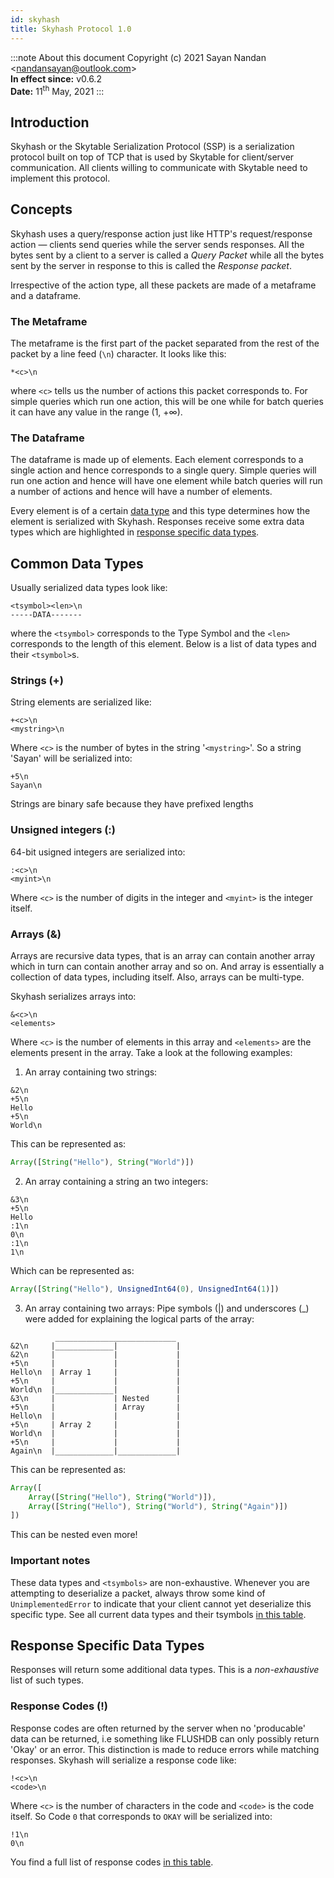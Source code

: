 ```yaml
---
id: skyhash
title: Skyhash Protocol 1.0
---
```

:::note About this document
Copyright (c) 2021 Sayan Nandan &lt;nandansayan@outlook.com&gt;  
**In effect since:** v0.6.2  
**Date:** 11<sup>th</sup> May, 2021
:::

## Introduction

Skyhash or the Skytable Serialization Protocol (SSP) is a serialization protocol built on top of TCP that is
used by Skytable for client/server communication. All clients willing to communicate with Skytable need to implement this protocol.

## Concepts

Skyhash uses a query/response action just like HTTP's request/response action &mdash; 
clients send queries while the server sends responses. All the bytes sent by a client to a server is called a _Query Packet_ while all the bytes sent by the server in response to this is called the _Response packet_.

Irrespective of the action type, all these packets are made of a metaframe and a dataframe.

### The Metaframe
The metaframe is the first part of the packet separated from the rest of the packet by a line feed (`\n`) character. It looks like
this:
```
*<c>\n
```
where `<c>` tells us the number of actions this packet corresponds to. For simple queries which run one action, this will be one while for batch queries it can have any value in the range (1, +∞).

### The Dataframe
The dataframe is made up of elements. Each element corresponds to
a single action and hence corresponds to a single query. Simple queries will run one action and hence will have one element while batch queries will run a number of actions and hence will have a number of elements.

Every element is of a certain [data type](#common-data-types) and this type determines how the element is serialized with Skyhash. Responses receive some extra data types which are
highlighted in [response specific data types](#response-specific-data-types).

## Common Data Types

Usually serialized data types look like:
```
<tsymbol><len>\n
-----DATA-------
```
where the `<tsymbol>` corresponds to the Type Symbol and the `<len>` corresponds to the length of
this element. Below is a list of data types and their `<tsymbol>`s.

### Strings (+)
String elements are serialized like:
```
+<c>\n
<mystring>\n
```
Where `<c>` is the number of bytes in the string '`<mystring>`'.
So a string 'Sayan' will be serialized into:
```
+5\n
Sayan\n
```

Strings are binary safe because they have prefixed lengths

### Unsigned integers (:)

64-bit usigned integers are serialized into:
```
:<c>\n
<myint>\n
```
Where `<c>` is the number of digits in the integer and `<myint>` is the integer itself.

### Arrays (&)

Arrays are recursive data types, that is an array can contain another array which in turn can contain another array and so on. And array is essentially a collection of data types, including itself. Also, arrays can be multi-type.

Skyhash serializes arrays into:
```
&<c>\n
<elements>
```
Where `<c>` is the number of elements in this array and `<elements>` are the elements present in the array. Take a look at the following examples:

1. An array containing two strings:
```
&2\n
+5\n
Hello
+5\n
World\n
```
This can be represented as:
```js
Array([String("Hello"), String("World")])
```
2. An array containing a string an two integers:
```
&3\n
+5\n
Hello
:1\n
0\n
:1\n
1\n
```
Which can be represented as:
```js
Array([String("Hello"), UnsignedInt64(0), UnsignedInt64(1)])
```
3. An array containing two arrays:
Pipe symbols (|) and underscores (_) were added for explaining the logical parts of the array:

```
          ___________________________
&2\n     |_____________|             |
&2\n     |             |             |
+5\n     |             |             |
Hello\n  | Array 1     |             |
+5\n     |             |             |
World\n  |_____________|             |
&3\n     |             | Nested      |
+5\n     |             | Array       |
Hello\n  |             |             |
+5\n     | Array 2     |             |
World\n  |             |             |
+5\n     |             |             |
Again\n  |_____________|_____________|
```

This can be represented as:
```js
Array([
    Array([String("Hello"), String("World")]),
    Array([String("Hello"), String("World"), String("Again")])
])
```
This can be nested even more!


### Important notes

These data types and `<tsymbols>` are non-exhaustive. Whenever you are attempting to deserialize a packet, always throw some kind of `UnimplementedError` to indicate that your client cannot yet deserialize this specific type. See all current data types and their tsymbols [in this table](data-types).

## Response Specific Data Types

Responses will return some additional data types. This is a _non-exhaustive_ list of such types.

### Response Codes (!)

Response codes are often returned by the server when no 
'producable' data can be returned, i.e something like FLUSHDB can only possibly return 'Okay' or an error. This distinction
is made to reduce errors while matching responses. Skyhash will serialize a response code like:
```
!<c>\n
<code>\n
```
Where `<c>` is the number of characters in the code and `<code>` is the code itself. So Code `0` that corresponds to `OKAY` will be serialized into:
```
!1\n
0\n
```

You find a full list of response codes [in this table](response-codes).
